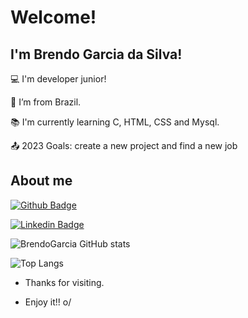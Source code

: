 # Welcome!

 

## I'm Brendo Garcia da Silva!


 

:computer: I'm developer junior!

:house_with_garden: I’m from Brazil.

:books: I'm currently learning C, HTML, CSS and Mysql.

:outbox_tray: 2023 Goals: create a new project and find a new job

## About me

[![Github Badge](https://img.shields.io/badge/-Github-000?style=flat-square&logo=Github&logoColor=white&link=LINK_GIT)](https://github.com/BrendoGarcia)

[![Linkedin Badge](https://img.shields.io/badge/-LinkedIn-blue?style=flat-square&logo=Linkedin&logoColor=white&link=LINK_LINKEDIN)](https://br.linkedin.com/in/brendo-garcia-da-silva-a642091a2)

![BrendoGarcia GitHub stats](https://github-readme-stats.vercel.app/api?username=BrendoGarcia&show_icons=true&theme=radical)

![Top Langs](https://github-readme-stats.vercel.app/api/top-langs/?username=BrendoGarcia&hide_progress=true)

- Thanks for visiting.

- Enjoy it!! o/
